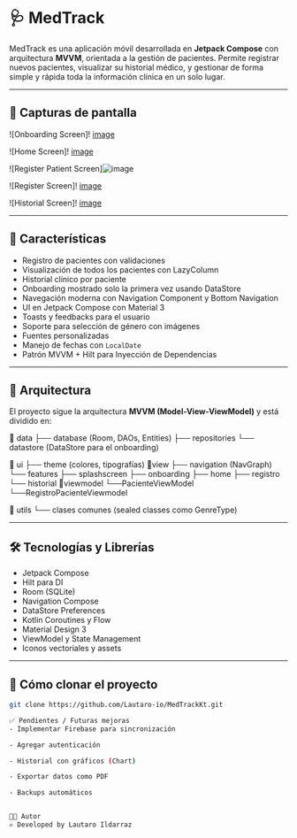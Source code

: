# 🩺 MedTrack

MedTrack es una aplicación móvil desarrollada en **Jetpack Compose** con arquitectura **MVVM**, orientada a la gestión de pacientes. Permite registrar nuevos pacientes, visualizar su historial médico, y gestionar de forma simple y rápida toda la información clínica en un solo lugar.

---

## 📸 Capturas de pantalla


![Onboarding Screen]! [image](https://github.com/user-attachments/assets/4f6f9990-9538-485d-a84d-ecb2871e7bf9)
 
![Home Screen]! [image](https://github.com/user-attachments/assets/d90dc9a2-56b6-4688-b075-ec996f81ad7b)

![Register Patient Screen]![image](https://github.com/user-attachments/assets/d313d3cc-1662-486c-aaa9-af91132ba2b3)

![Register Screen]! [image](https://github.com/user-attachments/assets/667beb7d-57c8-4a14-9c6b-e152c352289a)

![Historial Screen]! [image](https://github.com/user-attachments/assets/e8b9b3cd-8d58-4009-b5fa-18025636bf1f)






---

## 🚀 Características

- Registro de pacientes con validaciones
- Visualización de todos los pacientes con LazyColumn
- Historial clínico por paciente
- Onboarding mostrado solo la primera vez usando DataStore
- Navegación moderna con Navigation Component y Bottom Navigation
- UI en Jetpack Compose con Material 3
- Toasts y feedbacks para el usuario
- Soporte para selección de género con imágenes
- Fuentes personalizadas
- Manejo de fechas con `LocalDate`
- Patrón MVVM + Hilt para Inyección de Dependencias

---

## 🧠 Arquitectura

El proyecto sigue la arquitectura **MVVM (Model-View-ViewModel)** y está dividido en:

📁 data
├── database (Room, DAOs, Entities)
├── repositories
└── datastore (DataStore para el onboarding)


📁 ui
├── theme (colores, tipografías)
📁view
├── navigation (NavGraph)
└── features
├── splashscreen
├── onboarding
├── home
├── registro
└── historial
📁viewmodel
└──PacienteViewModel
└──RegistroPacienteViewmodel

📁 utils
└── clases comunes (sealed classes como GenreType)


---

## 🛠️ Tecnologías y Librerías

- Jetpack Compose
- Hilt para DI
- Room (SQLite)
- Navigation Compose
- DataStore Preferences
- Kotlin Coroutines y Flow
- Material Design 3
- ViewModel y State Management
- Iconos vectoriales y assets

---

## 📂 Cómo clonar el proyecto

```bash
git clone https://github.com/Lautaro-io/MedTrackKt.git

✅ Pendientes / Futuras mejoras
- Implementar Firebase para sincronización

- Agregar autenticación

- Historial con gráficos (Chart)

- Exportar datos como PDF

- Backups automáticos


👨‍💻 Autor
✍️ Developed by Lautaro Ildarraz
 
 
